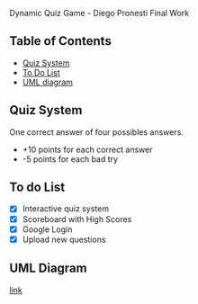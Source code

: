 Dynamic Quiz Game - Diego Pronesti Final Work

## Table of Contents

- [Quiz System](#quiz-system)
- [To Do List](#todo-list)
- [UML diagram](#uml-diagram)


## Quiz System
One correct answer of four possibles answers.

* +10 points for each correct answer
* -5 points for each bad try

## To do List

- [x] Interactive quiz system
- [x] Scoreboard with High Scores
- [x] Google Login
- [x] Upload new questions

## UML Diagram
[link](https://www.draw.io/?lightbox=1&highlight=0000ff&edit=_blank&layers=1&nav=1&title=Untitled%20Diagram.xml#R7Vtbc%2BsmEP41fswZXW3nMXZO2oekk9Sd6WMHS9jiBAkdhGM7v76AQNYFZdxYlt0cZTJjaVnBst%2B3gBY0cufx7jcK0uiJhBCPHCvcjdz7kePYlufwHyHZ5xJvfJsL1hSFSukgWKB3qJ9U0g0KYVZRZIRghtKqMCBJAgNWkQFKybaqtiK42moK1rAhWAQAN6V%2Fo5BFuXTqTA7y3yFaR7plW%2FdvCYLXNSWbRLU3ctyV%2FMuLY6DrUh3NIhCSbUnkfh%2B5c0oIy6%2Fi3Rxi4Vvttvy5h5bSwm4KE3bMAwqnN4A3qutPe37%2FskHv%2FOcuTZWZbK9dw%2BCO1zwDGK0TLgl4Q5BywYokbKHUbH7%2FBilD3KN3SjFGYSgKZ1kKApSsH%2BFKWOgeJH8qh0oRo%2BQVzgkmvO77hCTiSUoYYGApm7D4fUpQwiTS%2Foz%2F857OrW%2F%2ByOdmzvm9fbjn%2F0KdsjlJeNUASe9AkLEtzJi2PqehI6pWbuF9gLtW19oFYDwQIIkho8J56gHXUhjvq9zeHgjFdXJZVCLTrZIBxeF1UfMBR36hoDTD6jdgHTljLDqaVtAc%2F9wIps1iQNeIo3THS610N1I%2BsHL5DSNpXjYulQki3CgaiDLFhKJOfrVWv7LlpRb8hWKph%2FPSh2Vdk8vSuiyidcmneoIl60ThVBQ2bRW6a%2FQGE2FlrinIovvQsKJqay1WdJDkrc4I59MKy3BfIYHdLGIxVvFSYqDtdMNAu8ZAz502KGhPz0TBsYGCNffwwS8VlwGJUx7holOzH5CxvR5zp1pQDLbesZ7xP%2FZMMxQNbtAyCjFgnBPVacbgG9XeM5GU0Y3dOF4VhmoFZLXKIGu4tjD6KG9PrjngFwGh8FoD%2FisEtu%2F1GNjTywb25NcKbL1quM7Iftr%2FAd6W4Gpn868Q3GO%2Fx%2BC27ctGt2197JsvF97NF7BrCu%2BNeOXGcB4RFFztDC50U5IhhkjSWLGbDDuTGeE%2Fdq6wJARDkJiGH67kGJV6tdO9vAnepU1YoQRlEQwvbQeFKQRM2wEoBfv%2F4yzlTI6cpWyvi2nKvfA05fxi05TX8PddGL5sYCYH3YbrtyjGQObsymlBERpBhHD4CPZkI7yQMRC86rtZRCh65%2FpA85YX0yItNxa1cWrXkoKHhxaiMtUMhRl%2F7FlDZtdET2BXUXwEIguYG0gwBmmGlkUmMw%2FlGWGMxErpDAHlO0cE1NhEI9drp8zRAWXKGIpx7KfGWA5PGaMoWTfwVjlhY9LWAFlt6KpniuUappYm9kaNNLFXHfUiFIYwGZ01S3wczJ4ZZ43r%2BEhYxx2gakrCCVRBkm0htQdQOwLVd%2FoDVe%2BttYDqDKB2BOrRA3AXoJoWNAdQ3QHUjkC1La9HVJvLpjKq3oBqV6jqjdReUG1bKwWEUhiwOwluKRMxAPt5YP0el0te23Ip447E4jxKJVUwwPp5WKd9LphMm6MyR6PSm0Ge3hzQ7eoVx%2Bpx5WQ39yMfZGqvAeGQlfhEVsKtZiX8qQFazwCtfiM6BVqd1CtB%2B0hEtnVAtntkx77%2Fze8R2%2BZc%2B4zBfoD2DNBOHKtPaHXrJWjlCaAlATQcAD7HqOz0Ca%2FpiIB8qRV7VxLprLKZNayk2nF2W847fJAsNuHaxULKbSYrFiKmhog9x5Dc5zrKbS6RF0weyRyQPRlZvXOm32ydZiZqavlNYIuU1UnI3raMxZgUpxLI8of4RIbbNRHAMPGiW7zl8hasTQZpAvRpd52NnMMYIFyTCc%2BggG1oVXlyP4zyH47y0%2F86yhsp00kyxHSeVOa45CHtMmMms2BDRScWhyKZzxQ0iLhZNfnAgpNYYNhDPB8L2tZwCvGXyq5%2FeQQpHbQruMAQw%2FXRY1TeZG5KnTZ1t63Aaxa05NsHHp7EQ8O25%2Fl4aPqYQH6CVcxHZfLpwyjV9wtBhZbTfDk7Y5ht0mrJwJGTOGLaRe2KJPz28P1rflbt8JGx%2B%2F1f)